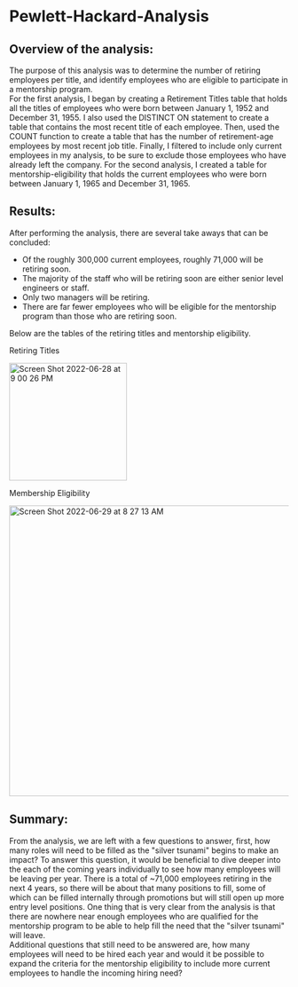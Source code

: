 # Pewlett-Hackard-Analysis

## Overview of the analysis: 

The purpose of this analysis was to determine the number of retiring employees per title, and identify employees who are eligible to participate in a mentorship program.  
For the first analysis, I began by creating a Retirement Titles table that holds all the titles of employees who were born between January 1, 1952 and December 31, 1955. I also used the DISTINCT ON statement to create a table that contains the most recent title of each employee. Then, used the COUNT function to create a table that has the number of retirement-age employees by most recent job title. Finally, I filtered to include only current employees in my analysis, to be sure to exclude those employees who have already left the company.
For the second analysis, I created a table for mentorship-eligibility that holds the current employees who were born between January 1, 1965 and December 31, 1965.

## Results: 

After performing the analysis, there are several take aways that can be concluded:

- Of the roughly 300,000 current employees, roughly 71,000 will be retiring soon.
- The majority of the staff who will be retiring soon are either senior level engineers or staff.
- Only two managers will be retiring.
- There are far fewer employees who will be eligible for the mentorship program than those who are retiring soon.

Below are the tables of the retiring titles and mentorship eligibility.

Retiring Titles

<img width="212" alt="Screen Shot 2022-06-28 at 9 00 26 PM" src="https://user-images.githubusercontent.com/105119531/176435882-72ae10a3-5f35-42ef-b225-da0f397c229e.png">

Membership Eligibility

<img width="524" alt="Screen Shot 2022-06-29 at 8 27 13 AM" src="https://user-images.githubusercontent.com/105119531/176436235-fb13bc6a-cc7e-4de1-b165-e78bcc07c327.png">

## Summary: 

From the analysis, we are left with a few questions to answer, first, how many roles will need to be filled as the "silver tsunami" begins to make an impact? To answer this question, it would be beneficial to dive deeper into the each of the coming years individually to see how many employees will be leaving per year. There is a total of ~71,000 employees retiring in the next 4 years, so there will be about that many positions to fill, some of which can be filled internally through promotions but will still open up more entry level positions.  One thing that is very clear from the analysis is that there are nowhere near enough employees who are qualified for the mentorship program to be able to help fill the need that the "silver tsunami" will leave.  
Additional questions that still need to be answered are, how many employees will need to be hired each year and would it be possible to expand the criteria for the mentorship eligibility to include more current employees to handle the incoming hiring need?

